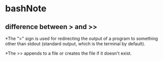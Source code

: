 # bashNote

## difference between > and >>
*The ">" sign is used for redirecting the output of a program to something other than stdout (standard output, which is the terminal by default).

*The >> appends to a file or creates the file if it doesn't exist.
